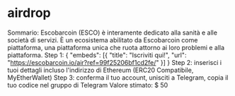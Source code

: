 # airdrop

Sommario:
Escobarcoin (ESCO) è interamente dedicato alla sanità e alle società di servizi. È un ecosistema abilitato da Escobarcoin come piattaforma, una piattaforma unica che ruota attorno ai loro problemi e alla piattaforma.
Step 1: { "embeds": [{ "title": "Iscriviti qui!", "url": "https://escobarcoin.io/air?ref=99f25206bf1cd2fe/" }] }
Step 2: inserisci i tuoi dettagli incluso l'indirizzo di Ethereum (ERC20 Compatibile, MyEtherWallet)
Step 3: conferma il tuo account, unisciti a Telegram, copia il tuo codice nel gruppo di Telegram
Valore stimato: $ 50
